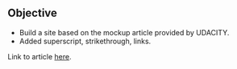 ## Objective

* Build a site based on the mockup article provided by UDACITY.
* Added superscript, strikethrough, links. 

Link to article [here](http://asifchoudhury.github.io/MockupToArticle/).




